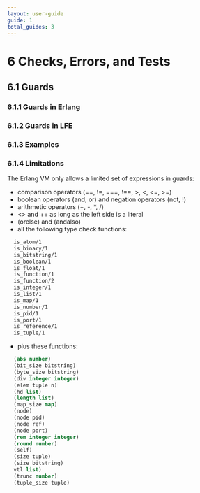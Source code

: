 ```yaml
---
layout: user-guide
guide: 1
total_guides: 3
---
```

# 6 Checks, Errors, and Tests

## 6.1 Guards

### 6.1.1 Guards in Erlang

### 6.1.2 Guards in LFE

### 6.1.3 Examples

### 6.1.4 Limitations

The Erlang VM only allows a limited set of expressions in guards:

* comparison operators (==, !=, ===, !==, >, <, <=, >=)
* boolean operators (and, or) and negation operators (not, !)
* arithmetic operators (+, -, *, /)
* <> and ++ as long as the left side is a literal
* (orelse) and (andalso)
* all the following type check functions:

```lisp
  is_atom/1
  is_binary/1
  is_bitstring/1
  is_boolean/1
  is_float/1
  is_function/1
  is_function/2
  is_integer/1
  is_list/1
  is_map/1
  is_number/1
  is_pid/1
  is_port/1
  is_reference/1
  is_tuple/1
```

* plus these functions:

```lisp
  (abs number)
  (bit_size bitstring)
  (byte_size bitstring)
  (div integer integer)
  (elem tuple n)
  (hd list)
  (length list)
  (map_size map)
  (node)
  (node pid)
  (node ref)
  (node port)
  (rem integer integer)
  (round number)
  (self)
  (size tuple)
  (size bitstring)
  vtl list)
  (trunc number)
  (tuple_size tuple)
```
